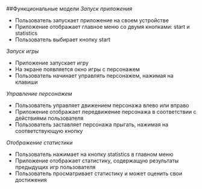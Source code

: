 ##Функциональные модели 
_Запуск приложения_

- Пользователь запускает приложение на своем устройстве
- Приложение отображает главное меню со двумя кнопками: start и statistics
- Пользователь выбирает кнопку start

_Запуск игры_

- Приложение запускает игру
- На экране появляется окно игры с персонажем
- Пользователь начинает управлять персонажем, нажимая на клавиши

_Управление персонажем_

- Пользователь управляет движением персонажа влево или вправо
- Приложение отображает передвижение персонажа в соответствии с действиями пользователя
- Пользователь заставляет персонажа прыгать, нажимая на соответствующую кнопку

_Отображение статистики_

- Пользователь нажимает на кнопку statistics в главном меню
- Приложение отображает статистику, содержащую результаты предыдущих игр пользователя
- Пользователь просматривает статистику и может оценить свои достижения

